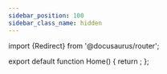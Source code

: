 ```yaml
---
sidebar_position: 100
sidebar_class_name: hidden
---
```


import {Redirect} from '@docusaurus/router';

export default function Home() {
  return <Redirect to="/docs/demokits/demokit1" />;
};